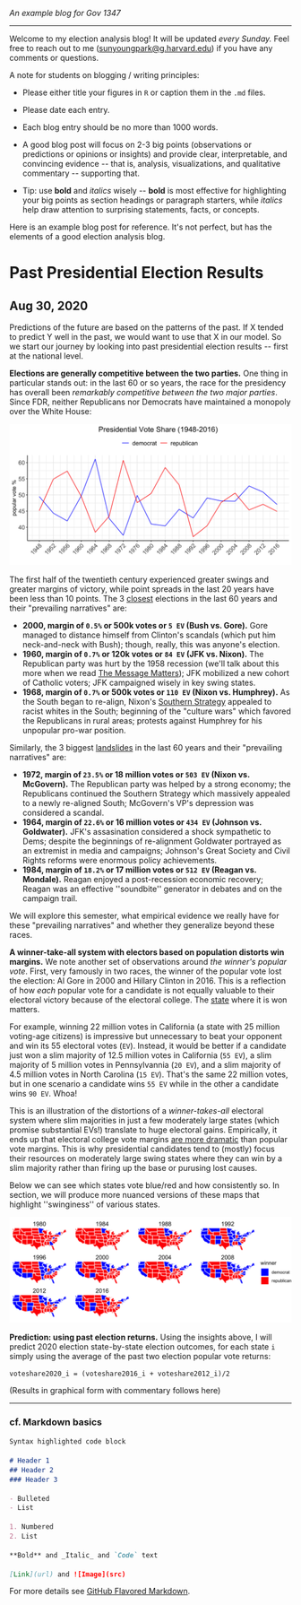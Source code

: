 _An example blog for Gov 1347_

-------

Welcome to my election analysis blog! It will be updated *every Sunday.* Feel free to reach out to me ([sunyoungpark@g.harvard.edu](sunyoungpark@g.harvard.edu)) if you have any comments or questions.

A note for students on blogging / writing principles:

* Please either title your figures in `R` or caption them in the `.md` files.

* Please date each entry.

* Each blog entry should be no more than 1000 words. 

* A good blog post will focus on 2-3 big points (observations or predictions or opinions or insights) and provide clear, interpretable, and convincing evidence -- that is, analysis, visualizations, and qualitative commentary -- supporting that.

* Tip: use **bold** and *italics* wisely -- **bold** is most effective for highlighting your big points as section headings or paragraph starters, while *italics* help draw attention to surprising statements, facts, or concepts. 

Here is an example blog post for reference. It's not perfect, but has the elements of a good election analysis blog.

# Past Presidential Election Results
## Aug 30, 2020

Predictions of the future are based on the patterns of the past. If X tended to predict Y well in the past, we would want to use that X in our model. So we start our journey by looking into past presidential election results -- first at the national level. 

**Elections are generally competitive between the two parties.** One thing in particular stands out: in the last 60 or so years, the race for the presidency has overall been *remarkably competitive between the two major parties*. Since FDR, neither Republicans nor Democrats have maintained a monopoly over the White House:

![Presidential Popular Voteshare (1948-2016)](past_results.png)

The first half of the twentieth century experienced greater swings and greater margins of victory, while point spreads in the last 20 years have been less than 10 points. The 3 <u>closest</u> elections in the last 60 years and their "prevailing narratives" are:

* **2000, margin of `0.5%` or 500k votes or `5 EV` (Bush vs. Gore).** Gore managed to distance himself from Clinton's scandals (which put him neck-and-neck with Bush); though, really, this was anyone's election.
* **1960, margin of `0.7%` or 120k votes or `84 EV` (JFK vs. Nixon).** The Republican party was hurt by the 1958 recession (we'll talk about this more when we read [The Message Matters](https://www.amazon.com/Message-Matters-Economy-Presidential-Campaigns/dp/0691139636)); JFK mobilized a new cohort of Catholic voters; JFK campaigned wisely in key swing states. 
* **1968, margin of `0.7%` or 500k votes or `110 EV` (Nixon vs. Humphrey).** As the South began to re-align, Nixon's [Southern Strategy](https://en.wikipedia.org/wiki/Southern_strategy) appealed to racist whites in the South; beginning of the "culture wars" which favored the Republicans in rural areas; protests against Humphrey for his unpopular pro-war position.

Similarly, the 3 biggest <u>landslides</u> in the last 60 years and their "prevailing narratives" are:

* **1972, margin of `23.5%` or 18 million votes or `503 EV` (Nixon vs. McGovern).** The Republican party was helped by a strong economy; the Republicans continued the Southern Strategy which massively appealed to a newly re-aligned South; McGovern's VP's depression was considered a scandal.
* **1964, margin of `22.6%` or 16 million votes or `434 EV` (Johnson vs. Goldwater).** JFK's assasination considered a shock sympathetic to Dems; despite the beginnings of re-alignment Goldwater portrayed as an extremist in media and campaigns; Johnson's Great Society and Civil Rights reforms were enormous policy achievements.
* **1984, margin of `18.2%` or 17 million votes or `512 EV` (Reagan vs. Mondale).** Reagan enjoyed a post-recession economic recovery; Reagan was an effective ''soundbite'' generator in debates and on the campaign trail.

We will explore this semester, what empirical evidence we really have for these "prevailing narratives" and whether they generalize beyond these races.

**A winner-take-all system with electors based on population distorts win margins.** We note another set of observations around *the winner's popular vote*. First, very famously in two races, the winner of the popular vote lost the election: Al Gore in 2000 and Hillary Clinton in 2016. This is a reflection of how *each* popular vote for a candidate is not equally valuable to their electoral victory because of the electoral college. The <u>state</u> where it is won matters. 

For example, winning 22 million votes in California (a state with 25 million voting-age citizens) is impressive but unnecessary to beat your opponent and win its 55 electoral votes (`EV`). Instead, it would be better if a candidate just won a slim majority of 12.5 million votes in California (`55 EV`), a slim majority of 5 million votes in Pennsylvannia (`20 EV`), and a slim majority of 4.5 million votes in North Carolina (`15 EV`). That's the same 22 million votes, but in one scenario a candidate wins `55 EV` while in the other a candidate wins `90 EV`. Whoa! 

This is an illustration of the distortions of a *winner-takes-all* electoral system where slim majorities in just a few moderately large states (which promise substantial EVs!) translate to huge electoral gains. Empirically, it ends up that electoral college vote margins [are more dramatic](https://www.pewresearch.org/fact-tank/2016/12/20/why-electoral-college-landslides-are-easier-to-win-than-popular-vote-ones/) than popular vote margins. This is why presidential candidates tend to (mostly) focus their resources on moderately large swing states where they can win by a slim majority rather than firing up the base or purusing lost causes. 

Below we can see which states vote blue/red and how consistently so. In section, we will produce more nuanced versions of these maps that highlight ''swinginess'' of various states.

![](past_results_state.png)

**Prediction: using past election returns.** Using the insights above, I will predict 2020 election state-by-state election outcomes, for each state `i` simply using the average of the past two election popular vote returns: 

```
voteshare2020_i = (voteshare2016_i + voteshare2012_i)/2
```

(Results in graphical form with commentary follows here)

<!--
## Polls

```r
lm(voteshare ~ polls + econ + incumbency + ads + 
               mobi + covidcases + admin, data)
```

Can we trust polls? In 2016, many polls did not predict Trump's win. Below is the polling average across months leading up to 2016 election.

![](polls2016.png)

### Pollsters

+ Not all pollsters provide high quality data and interpretation. FiveThirtyEight provides *pollster ratings* based on the accuracy of their past prediction: [https://projects.fivethirtyeight.com/pollster-ratings/](https://projects.fivethirtyeight.com/pollster-ratings/)

+ But it is important to note that even good pollsters often disagree. [Same raw data can lead to different predictions by renowned pollsters.](https://www.nytimes.com/interactive/2016/09/20/upshot/the-error-the-polling-world-rarely-talks-about.html)

### Predictive Power

Polls do predict the outcome by and large.

![](polls_results.png)

## Economic Forces

1. GDP growth
2. Real Disposable Income
3. Unemployment

For the detailed analysis, please see this [separate page.](econ_analysis.md)

## Incumbency

## Advertising

## Mobilization

## Shocks

See [Healy and Malhotra 2013](healy_review.pdf) and [Ashworth et al. 2017](https://onlinelibrary.wiley.com/doi/abs/10.1111/ajps.12334) for the comprehensive review of the literature.

## Law and Adminisration
-->

-----

### cf. Markdown basics

```markdown
Syntax highlighted code block

# Header 1
## Header 2
### Header 3

- Bulleted
- List

1. Numbered
2. List

**Bold** and _Italic_ and `Code` text

[Link](url) and ![Image](src)
```

For more details see [GitHub Flavored Markdown](https://guides.github.com/features/mastering-markdown/).
